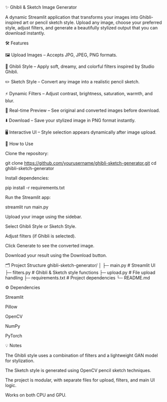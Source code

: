 ✨ Ghibli & Sketch Image Generator

A dynamic Streamlit application that transforms your images into Ghibli-inspired art or pencil sketch style. Upload any image, choose your preferred style, adjust filters, and generate a beautifully stylized output that you can download instantly.

🛠 Features

🖼 Upload Images – Accepts JPG, JPEG, PNG formats.

🎨 Ghibli Style – Apply soft, dreamy, and colorful filters inspired by Studio Ghibli.

✏️ Sketch Style – Convert any image into a realistic pencil sketch.

⚡ Dynamic Filters – Adjust contrast, brightness, saturation, warmth, and blur.

🔄 Real-time Preview – See original and converted images before download.

⬇️ Download – Save your stylized image in PNG format instantly.

🖥 Interactive UI – Style selection appears dynamically after image upload.

🚀 How to Use

Clone the repository:

git clone https://github.com/yourusername/ghibli-sketch-generator.git
cd ghibli-sketch-generator


Install dependencies:

pip install -r requirements.txt


Run the Streamlit app:

streamlit run main.py


Upload your image using the sidebar.

Select Ghibli Style or Sketch Style.

Adjust filters (if Ghibli is selected).

Click Generate to see the converted image.

Download your result using the Download button.

🗂 Project Structure
ghibli-sketch-generator/
│
├─ main.py              # Streamlit UI
├─ filters.py           # Ghibli & Sketch style functions
├─ upload.py            # File upload handling
├─ requirements.txt     # Project dependencies
└─ README.md

⚙ Dependencies

Streamlit

Pillow

OpenCV

NumPy

PyTorch

💡 Notes

The Ghibli style uses a combination of filters and a lightweight GAN model for stylization.

The Sketch style is generated using OpenCV pencil sketch techniques.

The project is modular, with separate files for upload, filters, and main UI logic.

Works on both CPU and GPU.